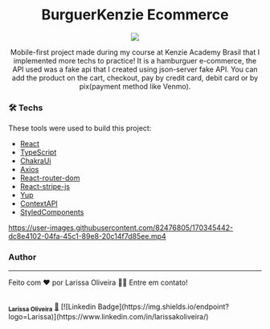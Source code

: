 <h1 align="center" >BurguerKenzie Ecommerce</h1>
<p align="center">
<img src="https://user-images.githubusercontent.com/82476805/170350632-17bc8bce-c096-4c83-af03-e13e0dbe8f76.png">
</p>

<p align="center">Mobile-first project made during my course at Kenzie Academy Brasil that I implemented more techs to practice! It is a hamburguer e-commerce, the API used was a fake api that I created using json-server fake API. You can add the product on the cart, checkout, pay by credit card, debit card or by pix(payment method like Venmo). </p>


### 🛠 Techs

These tools were used to build this project:

- [React](https://pt-br.reactjs.org/)
- [TypeScript](https://www.typescriptlang.org/)
- [ChakraUi](https://chakra-ui.com/)
- [Axios](https://axios-http.com/docs/intro)
- [React-router-dom](https://v5.reactrouter.com/web/guides/quick-start)
- [React-stripe-js](https://stripe.com/docs/stripe-js/react)
- [Yup](https://github.com/jquense/yup)
- [ContextAPI](https://pt-br.reactjs.org/docs/context.html)
- [StyledComponents](https://styled-components.com/docs)

https://user-images.githubusercontent.com/82476805/170345442-dc8e4102-04fa-45c1-89e8-20c14f7d85ee.mp4

### Author
---
Feito com ❤️ por Larissa Oliveira 👋🏽 Entre em contato!

<a target="_blank" href="https://larissa-portfolio.vercel.app/">
 <br />
 <sub><b>Larissa Oliveira</b></sub></a> <a href="https://www.linkedin.com/in/larissakoliveira/" title="larissa">🚀</a>
[![Linkedin Badge](https://img.shields.io/endpoint?logo=Larissa)](https://www.linkedin.com/in/larissakoliveira/) 

